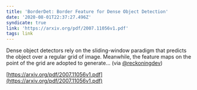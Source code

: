 ```yaml
---
title: 'BorderDet: Border Feature for Dense Object Detection'
date: '2020-08-01T22:37:27.496Z'
syndicate: true
link: 'https://arxiv.org/pdf/2007.11056v1.pdf'
tags: link
---
```


Dense object detectors rely on the sliding-window paradigm that predicts the object over a regular grid of image. Meanwhile, the feature maps on the point of the grid are adopted to generate... (via [@reckoningdev](https://twitter.com/reckoningdev))

[https://arxiv.org/pdf/2007.11056v1.pdf](https://arxiv.org/pdf/2007.11056v1.pdf)
